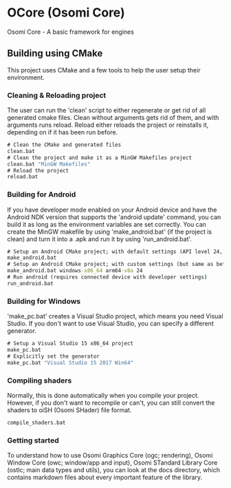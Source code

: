 # OCore (Osomi Core)
Osomi Core - A basic framework for engines
## Building using CMake
This project uses CMake and a few tools to help the user setup their environment.
### Cleaning & Reloading project
The user can run the 'clean' script to either regenerate or get rid of all generated cmake files. Clean without arguments gets rid of them, and with arguments runs reload. Reload either reloads the project or reinstalls it, depending on if it has been run before.
```bat
# Clean the CMake and generated files
clean.bat
# Clean the project and make it as a MinGW Makefiles project
clean.bat "MinGW Makefiles"
# Reload the project
reload.bat
```
### Building for Android
If you have developer mode enabled on your Android device and have the Android NDK version that supports the 'android update' command, you can build it as long as the environment variables are set correctly. You can create the MinGW makefile by using 'make_android.bat' (if the project is clean) and turn it into a .apk and run it by using 'run_android.bat'.
```bat
# Setup an Android CMake project; with default settings (API level 24, arm64-v8a architecture and windows-x86_64 environment)
make_android.bat
# Setup an Android CMake project; with custom settings (but same as before)
make_android.bat windows-x86_64 arm64-v8a 24
# Run android (requires connected device with developer settings)
run_android.bat
```
### Building for Windows
'make_pc.bat' creates a Visual Studio project, which means you need Visual Studio. If you don't want to use Visual Studio, you can specify a different generator.
```bat
# Setup a Visual Studio 15 x86_64 project
make_pc.bat
# Explicitly set the generator
make_pc.bat "Visual Studio 15 2017 Win64"
```
### Compiling shaders
Normally, this is done automatically when you compile your project. However, if you don't want to recompile or can't, you can still convert the shaders to oiSH (Osomi SHader) file format.
```bat
compile_shaders.bat
```
### Getting started
To understand how to use Osomi Graphics Core (ogc; rendering), Osomi Window Core (owc; window/app and input), Osomi STandard Library Core (ostlc; main data types and utils), you can look at the docs directory, which contains markdown files about every important feature of the library.
